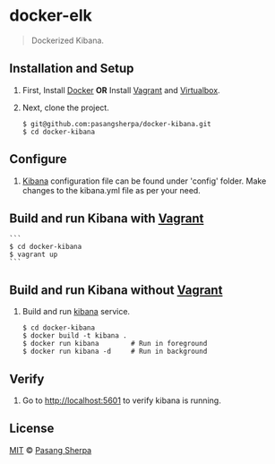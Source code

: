 # docker-elk

> Dockerized Kibana.

## Installation and Setup

1. First, Install [Docker][1] **OR** Install [Vagrant][6] and [Virtualbox][7].

2. Next, clone the project.

    ```
    $ git@github.com:pasangsherpa/docker-kibana.git
    $ cd docker-kibana
    ```

## Configure 

1. [Kibana][4] configuration file can be found under 'config' folder. Make changes to the kibana.yml file as per your need.


## Build and run Kibana with [Vagrant][6]

    ```
    $ cd docker-kibana
    $ vagrant up
    ```


## Build and run Kibana without [Vagrant][6]

1. Build and run [kibana][4] service.

    ```
    $ cd docker-kibana
    $ docker build -t kibana .
    $ docker run kibana        # Run in foreground    
    $ docker run kibana -d     # Run in background
    ```

## Verify
1. Go to [http://localhost:5601](http://localhost:5601) to verify kibana is running.


## License

[MIT](http://opensource.org/licenses/MIT) © [Pasang Sherpa](https://github.com/pasangsherpa)

[1]: https://docs.docker.com/compose/install/
[2]: https://www.elastic.co/products/elasticsearch
[3]: https://www.elastic.co/products/logstash
[4]: https://www.elastic.co/products/kibana
[5]: https://www.elastic.co/guide/en/logstash/current/plugins-inputs-lumberjack.html
[6]: http://www.vagrantup.com/downloads.html
[7]: https://www.virtualbox.org/wiki/Downloads